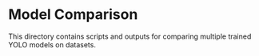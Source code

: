 # Model Comparison

This directory contains scripts and outputs for comparing multiple trained YOLO models on datasets.
